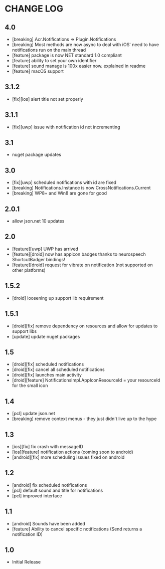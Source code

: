 # CHANGE LOG

## 4.0
* [breaking] Acr.Notifications => Plugin.Notifications
* [breaking] Most methods are now async to deal with iOS' need to have notifications run on the main thread
* [feature] package is now NET standard 1.0 compliant
* [feature] ability to set your own identifier 
* [feature] sound manage is 100x easier now.  explained in readme
* [feature] macOS support

## 3.1.2
* [fix][ios] alert title not set properly

## 3.1.1
* [fix][uwp] issue with notification id not incrementing

## 3.1
* nuget package updates

## 3.0
* [fix][uwp] scheduled notifications with id are fixed
* [breaking] Notifications.Instance is now CrossNotifications.Current
* [breaking] WP8+ and Win8 are gone for good

## 2.0.1
* allow json.net 10 updates

## 2.0
* [feature][uwp] UWP has arrived
* [feature][droid] now has appicon badges thanks to neurospeech ShortcutBadger bindings!
* [feature][droid] request for vibrate on notification (not supported on other platforms)

## 1.5.2
* [droid] loosening up support lib requirement

## 1.5.1
* [droid][fix] remove dependency on resources and allow for updates to support libs
* [update] update nuget packages

## 1.5
* [droid][fix] scheduled notifications
* [droid][fix] cancel all scheduled notifications
* [droid][fix] launches main activity
* [droid][feature] NotificationsImpl.AppIconResourceId = your resourceId for the small icon

## 1.4
* [pcl] update json.net
* [breaking] remove context menus - they just didn't live up to the hype

## 1.3
* [ios][fix] fix crash with messageID
* [ios][feature] notification actions (coming soon to android)
* [android][fix] more scheduling issues fixed on android

## 1.2
* [android] fix scheduled notifications
* [pcl] default sound and title for notifications
* [pcl] improved interface

## 1.1
* [android] Sounds have been added
* [feature] Ability to cancel specific notifications (Send returns a notification ID)

## 1.0
* Initial Release